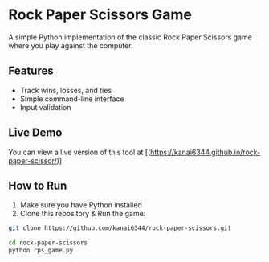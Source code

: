 # Rock Paper Scissors Game

A simple Python implementation of the classic Rock Paper Scissors game where you play against the computer.

## Features
- Track wins, losses, and ties
- Simple command-line interface
- Input validation


## Live Demo

You can view a live version of this tool at [(https://kanai6344.github.io/rock-paper-scissor/)]

## How to Run
1. Make sure you have Python installed
2. Clone this repository & Run the game:

```bash
git clone https://github.com/kanai6344/rock-paper-scissors.git

cd rock-paper-scissors  
python rps_game.py
